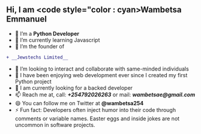 ## Hi, I am <code style="color : cyan>__Wambetsa Emmanuel__</code>

- 🔭 I’m a __Python Developer__
- 🌱 I’m currently learning Javascript
- 🌱 I’m the founder of
```diff
+ __Jewstechs Limited__
```

- 👯 I’m looking to interact and collaborate with same-minded individuals
- 🤔 I have been enjoying web development ever since I created my first Python project
- 💬 I am currently looking for a backed developer
- 📫 Reach me at, call: ___+254792026263___ or mail: ___wambetsae@gmail.com___
- 😄 You can follow me on Twitter at __@wambetsa254__
- ⚡ Fun fact: Developers often inject humor into their code through comments or variable names. Easter eggs and inside jokes are not uncommon in software projects.


